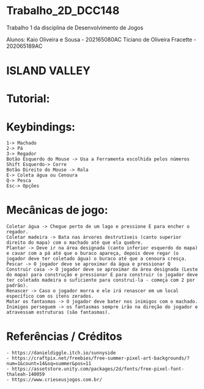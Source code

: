 # Trabalho_2D_DCC148
 Trabalho 1 da disciplina de Desenvolvimento de Jogos

 Alunos:
 Kaio Oliveira e Sousa - 202165080AC
 Ticiano de Oliveira Fracette - 202065189AC

 
 # ISLAND VALLEY
 
# Tutorial:
# Keybindings:
    1-> Machado
    2-> Pá
    3-> Regador
    Botão Esquerdo do Mouse -> Usa a Ferramenta escolhida pelos números
    Shift Esquerdo-> Corre
    Botão Direito do Mouse -> Rola
    E-> Coleta água ou Cenoura
    Q-> Pesca
    Esc-> Opções
    
# Mecânicas de jogo:
    Coletar água -> Chegue perto de um lago e pressione E para encher o regador.
    Coletar madeira -> Bata nas árvores destrutíveis (canto superior direito do mapa) com o machado até que ela quebre.
    Plantar -> Deve ir na área designada (canto inferior esquerdo do mapa) e cavar com a pá até que o buraco apareça, depois deve regar (o jogador deve ter coletado água) o buraco até que a cenoura cresça.
    Pescar -> O jogador deve se aproximar da água e pressionar Q
    Construir casa -> O jogador deve se aproximar da área designada (Leste do mapa) para construção e pressionar E para construir (o jogador deve ter coletado madeira o suficiente para construí-la - começa com 2 por padrão). 
    Renascer -> Caso o jogador morra e ele irá renascer em um local específico com os itens zerados.
    Matar os fantasmas -> O jogador deve bater nos inimigos com o machado.
    Inimigos perseguem -> os fantasmas sempre irão na direção do jogador e atravessam estruturas (são fantasmas).

# Referências / Créditos
    - https://danieldiggle.itch.io/sunnyside
    - https://craftpix.net/freebies/free-summer-pixel-art-backgrounds/?num=1&count=14&sq=summer&pos=11
    - https://assetstore.unity.com/packages/2d/fonts/free-pixel-font-thaleah-140059
    - https://www.crieseusjogos.com.br/
    
            
    
